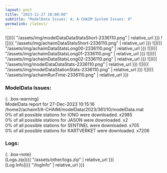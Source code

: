 ```yaml
---
layout: post
title: "2023-12-27 10:00:00"
subtitle: "ModelData Issues: 4; A-CHAIM System Issues: 0"
permalink: /latest/
---
```


![]({{ "/assets/img/modelDataDataStatsShort-2336110.png" | relative_url }})
![]({{ "/assets/img/achaimDataStatsShort-2336110.png" | relative_url }})
![]({{ "/assets/img/achaimDataStatsLong00-2336110.png" | relative_url }})
![]({{ "/assets/img/achaimDataStatsLong01-2336110.png" | relative_url }})
![]({{ "/assets/img/achaimDataStatsLong02-2336110.png" | relative_url }})
![]({{ "/assets/img/modelDataDataStats-2336110.png" | relative_url }})
![]({{ "/assets/img/modelDataStationStats-2336110.png" | relative_url }})
![]({{ "/assets/img/achaimRunTime-2336110.png" | relative_url }})


### ModelData Issues:  
  
{: .box-warning}  
 ModelData report for 27-Dec-2023 10:15:16   
 /home2/achaim1/A-CHAIM/modelData/2023/361/10/modelData.mat   
 0% of all possible stations for IONO were downloaded. x2985   
 0% of all possible stations for JASON were downloaded. x2   
 0% of all possible stations for SENTINEL were downloaded. x705   
 0% of all possible stations for KARTVERKET were downloaded. x7206   
  


### Logs:  
  
{: .box-note}  
[Logs.zip]({{ "/assets/other/logs.zip" | relative_url }})  
[Log Info]({{ "/logInfo" | relative_url }})  
